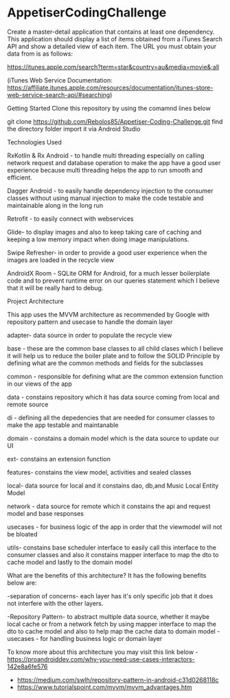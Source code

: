 # AppetiserCodingChallenge

Create a master-detail application that contains at least one dependency. This application should display a list of items obtained from a iTunes Search API and show a detailed view of each item. The URL you must obtain your data from is as follows:

https://itunes.apple.com/search?term=star&country=au&media=movie&;all

(iTunes Web Service Documentation: https://affiliate.itunes.apple.com/resources/documentation/itunes-store-web-service-search-api/#searching)

Getting Started Clone this repository by using the comamnd lines below

git clone https://github.com/Rebolos85/Appetiser-Coding-Challenge.git
find the directory folder
import it via Android Studio

Technologies Used

RxKotlin & Rx Android - to handle multi threading especially on calling network request and database operation to make the app have a good user experience
because multi threading helps the app to run smooth and efficient.

Dagger Android - to easily handle dependency injection to the consumer classes without using manual injection to make the code
testable and maintainable along in the long run

Retrofit - to easily connect with webservices

Glide- to display images and also to keep taking care of caching and keeping a low memory impact when doing image manipulations.

Swipe Refresher- in order to provide a good user experience when the images are loaded in the recycle view

AndroidX Room - SQLite ORM for Android, for a much lesser boilerplate code and to prevent runtime error on our queries statement which I believe that it will
be really hard to debug.

Project Architecture

This app uses the MVVM architecture as recommended by Google with repository pattern and usecase to handle the domain layer

 adapter- data source in order to populate the recycle view
 
 base - these are the common base classes to all child clases which I believe it will help us to reduce the boiler plate and to follow the SOLID Principle by   defining  what are the common methods and fields for the subclasses
 
common - responsible for defining what are the common extension function in our views of the app
 
 data - constains repository which it has data source coming from local and remote source
 
 di - defining all the depedencies that are needed for consumer classes to make the app testable and maintanable
 
 domain - constains a domain model which is the data source to update our UI 
 
 ext- constains an extension function 
 
 features- constains the view model, activities and sealed classes
 
 local- data source for local and it constains dao, db,and Music Local Entity Model
 
 network - data source for remote which it constains the api and request model and base responses
 
 usecases - for business logic of the app in order that the viewmodel will not be bloated 
 
 utils- constains base scheduler interface to easily call this interface to the consumer classes and also it constains
 mapper interface to map the dto to cache model and lastly to the domain model
 
 What are the benefits of this architecture? It has the following benefits below are:

 -separation of concerns- each layer has it's only specific job that it does not interfere with the other layers.

 -Repository Pattern- to abstract multiple data source, whether it maybe local cache or from a network fetch by using mapper interface
  to map the dto to cache model and also to help map the cache data to domain model
  -usecases - for handling business logic or domain layer
  
  To know more about this architecture you may visit this link below
  -https://proandroiddev.com/why-you-need-use-cases-interactors-142e8a6fe576
  - https://medium.com/swlh/repository-pattern-in-android-c31d0268118c
  - https://www.tutorialspoint.com/mvvm/mvvm_advantages.htm
 


